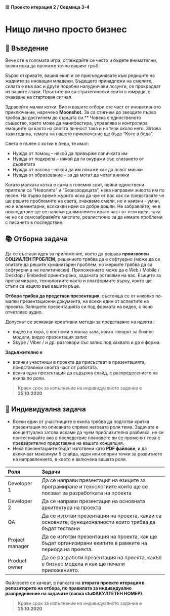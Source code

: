 🟥 **Проекто итерация 2 / Седмица 3-4**

# Нищо лично просто бизнес

## 🚀 Въведение

Вече сте в голямата игра, оглеждайте се често и бъдете внимателни, всеки иска да прониже точно вашият гръб. 

Бързо откривате, вашия екип и се присъединявате към редиците на жадните за иновации младежи. Бъдещето принадлежи на смелите, силата е във вас и други подобни налудничави лозунги, се прокрадват из вашите глави. Пръстите ви са стратегически свити в юмруци, в очакване на стартовия сигнал. 

Здравейте малки котки. Вие и вашите отбори сте част от иновативното приключение, наречено **Moonshot.** За са стигнем до звездите първо трябва да достигнем до сърцата си.** Човека е единственото същество, което може да манифестира, управлява и контролира емоциите си както на своята личност така и на тези около него. Затова тази година, темата на нашето приключение ще бъде “Коте в беда”. 

Света е пълен с котки в беда, те имат:

- Нужда от помощ – някой да привърже лапичката им
- Нужда от подкрепа – някой да ги окуражи със слизането от дърветата
- Нужда от насока – някой да им покаже как да ловят мишки
- Нужда от образование – за да могат да четат книжки

Когато малката котка е сама в големия свят, нейни единствени приятели са “Неволята” и “Безизходицата”, нека направим живота им по лесен. 
На първо време журито иска да чуе от вас как си представяте че ще решите проблемите на света, очакваме смели, но и наивни -  умни, но и елементарни, всякакви идеи са добре дошли.
Не забравяйте, че в последствие ще се наложи да имплементирате част от тези идеи, така че не се самозабравяйте мислете, реалистично за да нямате проблеми с писането в последствие.

## 📚 Отборна задача

Да се състави идея за приложение, което да решава **произволен СОЦИАЛЕН ПРОБЛЕМ**, решението трябва да е софтуерно (може да се опитате да решите хуманитарен проблем, но мерките трябва да са софтуерни а не политически). Приложението може да е Web / Mobile / Desktop / Embeded ориентирано, задачата оставяме на вас. Езиците за програмиране, технологиите както и платформите върху, които ще стъпи са изцяло във вашите ръце. 

**Отбора трябва да представи презентация**, състояща се от няколко по-малки презентационни документа, на всеки един от аспектите на проекта. Запишете презентацията си под формата на видео, с ясно  отчетливо аудио.

Допускат се всякакви креативни методи за представяне на идеята : 

- видео на хора, с костюми в малка зала, които говорят за бизнес модели, видео презентация запис
- Skype / Viber / и др. разговори със запис под каквато и да е форма. 

**Задължително e** 
- всички участници в проекта да присъстват в презентацията, представяйки своята част от работата.
- всяка една презентация да съдържа слайд, с разпределението на екипа по роли.

> Краен срок за изпълнение на индивидуалното задание е **25.10.2020**

## 📘 Индивидуална задача

- Всеки един от участниците в екипа трябва да подготви кратка презентация по описаната спрямо неговата роля тема. Задачата е концептуална затова искаме да чуем приблизителна разбивка, не се притеснявайте ако в последствие плановете ви се променят това е предварително представяне на вашата концепция.
- Нека презентациите бъдат изготвени като **PDF файлове**, и да включват максимум 5 слайда, идеи или опорни точки за развитието на направлението, в което е включена вашата роля.

|**Роля**|**Задачи**|
| :- | :- |
|Developer 1|Да се направи презентация на езиците за програмиране и технологиите които ще се ползват за разработката на проекта|
|Developer 2 |Да се направи презентация на основната архитектура на проекта|
|QA|Да се изготви презентация на проекта, какви са основните, функционалности които трябва да бъдат тествани|
|Project manager|Да се изготви презентация на проекта, как ще бъдат организирани екипите в рамките на периода на проекта. |
|Product owner|Да се разработи презентация на проекта, какъв е бизнес модела и как ще печели приложението.|

Файловете се качват, в папката на **втората проекто итерация в репозиторито на отбора, по правилата за индивидуално разпределение на задачите (папка stuФАКУЛТЕТЕН НОМЕР)**.

> Краен срок за изпълнение на индивидуалното задание е **25.10.2020**
